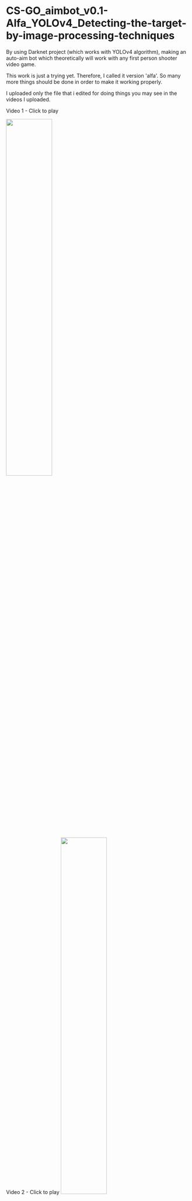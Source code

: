 # CS-GO_aimbot_v0.1-Alfa_YOLOv4_Detecting-the-target-by-image-processing-techniques
By using Darknet project (which works with YOLOv4 algorithm), making an auto-aim bot which theoretically will work with any first person shooter video game. 

This work is just a trying yet. Therefore, I called it version 'alfa'.
So many more things should be done in order to make it working properly. 

I uploaded only the file that i edited for doing things you may see in the videos I uploaded.

Video 1 - Click to play

[<img src="https://img.youtube.com/vi/f5V_xxHn5fM/maxresdefault.jpg" width="50%">](https://youtu.be/f5V_xxHn5fM)

Video 2 - Click to play
[<img src="https://img.youtube.com/vi/GM9wrz9FDiA/maxresdefault.jpg" width="50%">](https://youtu.be/GM9wrz9FDiA)


I just used person detection ability of Darknet project which was trained by default. Darknet project detects 80 objects in total. Basically rest 79 objects are being detected although they are not used. This just reduces performance obviously.
Therefore, training your own model which will detect only person is a must for better performance. 
Creating your own model requires very good GPU, a lot of time for both downloading or uploading and training. So, I couldn't achieve it. 
Detection reaches 10 fps on a laptop has got gtx1070m and 7700HQ. When game is not running, it reaches 15 fps.

SETUP
Prerequisites: everything that is needed for setting Darknet project up.
Some of them are:
nVidia Cuda, OpenCv, cMake etc. You may find many tutorials about how to install Darknet project.
